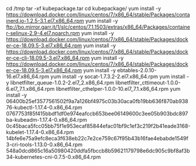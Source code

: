 cd /tmp
tar -xf kubepackage.tar
cd kubepackage/
yum install -y https://download.docker.com/linux/centos/7/x86_64/stable/Packages/containerd.io-1.2.5-3.1.el7.x86_64.rpm
yum install -y ftp://bo.mirror.garr.it/1/slc/centos/7.1.1503/extras/x86_64/Packages/container-selinux-2.9-4.el7.noarch.rpm
yum install -y https://download.docker.com/linux/centos/7/x86_64/stable/Packages/docker-ce-18.09.5-3.el7.x86_64.rpm
yum install -y https://download.docker.com/linux/centos/7/x86_64/stable/Packages/docker-ce-cli-18.09.5-3.el7.x86_64.rpm
yum install -y https://download.docker.com/linux/centos/7/x86_64/stable/Packages/docker-ce-18.09.5-3.el7.x86_64.rpm
yum install -y ebtables-2.0.10-16.el7.x86_64.rpm
yum install -y socat-1.7.3.2-2.el7.x86_64.rpm
yum install -y libnetfilter_queue-1.0.2-2.el7_2.x86_64.rpm libnetfilter_cttimeout-1.0.0-6.el7_7.1.x86_64.rpm libnetfilter_cthelper-1.0.0-10.el7_7.1.x86_64.rpm
yum install -y 06400b25ef3577561502f9a7a126bf4975c03b30aca0fb19bb636f870ab93876-kubectl-1.17.4-0.x86_64.rpm 0767753f85f415bbdf1df0e974eafccb653bee06149600c3ee05b903bdc897ba-kubeadm-1.17.4-0.x86_64.rpm 0c45baca5fcc05bb75f1e953ecaf85844efac01bf9c1ef3c219f2b41eade3168-kubelet-1.17.4-0.x86_64.rpm 14bfe6e75a9efc8eca3f638eb22c7e2ce759c67f95b43b16fae4ebabde1549f3-cri-tools-1.13.0-0.x86_64.rpm 548a0dcd865c16a50980420ddfa5fbccb8b59621179798e6dc905c9bf8af3b34-kubernetes-cni-0.7.5-0.x86_64.rpm

